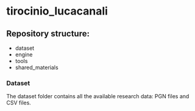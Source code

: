 # tirocinio_lucacanali

## Repository structure:
- dataset
- engine
- tools
- shared_materials

### Dataset
The dataset folder contains all the available research data: PGN files and CSV files.
